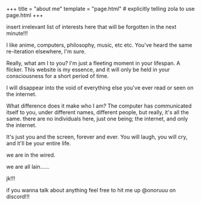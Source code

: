 +++
title = "about me"
template = "page.html" # explicitly telling zola to use page.html
+++

insert irrelevant list of interests here that will be forgotten in the next minute!!!

I like anime, computers, philosophy, music, etc etc. You've heard the same re-iteration elsewhere, I'm sure.

Really, what am I to you? I'm just a fleeting moment in your lifespan. A flicker. This website is my essence, and it will only be held in your consciousness for a short period of time.

I will disappear into the void of everything else you've ever read or seen on the internet.

What difference does it make who I am? The computer has communicated itself to you, under different names, different people, but really, it's all the same. there are no individuals here, just one being; the internet, and only the internet. 

It's just you and the screen, forever and ever. You will laugh, you will cry, and it'll be your entire life. 

we are in the wired.

we are all lain......

jk!!!

if you wanna talk about anything feel free to hit me up @onoruuu on discord!!! 
